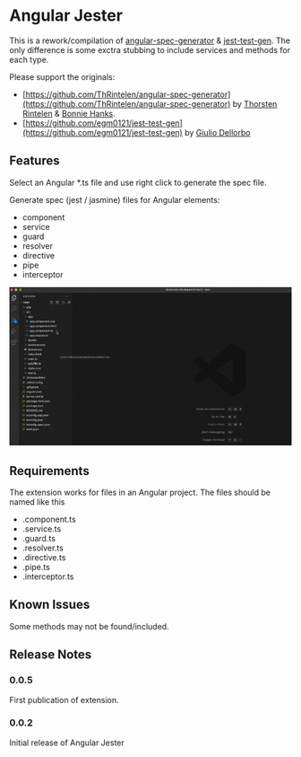 # Angular Jester

This is a rework/compilation of [angular-spec-generator](https://github.com/ThRintelen/angular-spec-generator) & [jest-test-gen](https://github.com/egm0121/jest-test-gen). The only difference is some exctra stubbing to include services and methods for each type.

Please support the originals:

-   [https://github.com/ThRintelen/angular-spec-generator](https://github.com/ThRintelen/angular-spec-generator) by [Thorsten Rintelen](https://github.com/ThRintelen) & [Bonnie Hanks](https://github.com/bonnie-gaggle).
-   [https://github.com/egm0121/jest-test-gen](https://github.com/egm0121/jest-test-gen) by [Giulio Dellorbo](https://github.com/egm0121)

## Features

Select an Angular \*.ts file and use right click to generate the spec file.

Generate spec (jest / jasmine) files for Angular elements:

-   component
-   service
-   guard
-   resolver
-   directive
-   pipe
-   interceptor

![](/src/images/extension.gif)

## Requirements

The extension works for files in an Angular project. The files should be named like this

-   .component.ts
-   .service.ts
-   .guard.ts
-   .resolver.ts
-   .directive.ts
-   .pipe.ts
-   .interceptor.ts

## Known Issues

Some methods may not be found/included.

## Release Notes

### 0.0.5

First publication of extension.

### 0.0.2

Initial release of Angular Jester
